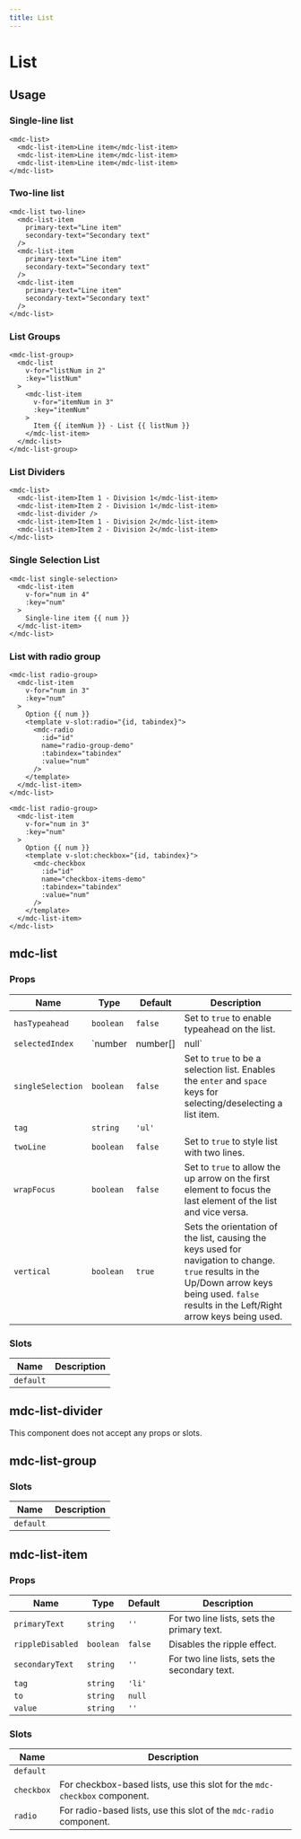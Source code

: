 ```yaml
---
title: List
---
```


# List

<v-list-demo1 />

## Usage

### Single-line list

```vue
<mdc-list>
  <mdc-list-item>Line item</mdc-list-item>
  <mdc-list-item>Line item</mdc-list-item>
  <mdc-list-item>Line item</mdc-list-item>
</mdc-list>
```

### Two-line list

```vue
<mdc-list two-line>
  <mdc-list-item
    primary-text="Line item"
    secondary-text="Secondary text"
  />
  <mdc-list-item
    primary-text="Line item"
    secondary-text="Secondary text"
  />
  <mdc-list-item
    primary-text="Line item"
    secondary-text="Secondary text"
  />
</mdc-list>
```

### List Groups

```vue
<mdc-list-group>
  <mdc-list
    v-for="listNum in 2"
    :key="listNum"
  >
    <mdc-list-item
      v-for="itemNum in 3"
      :key="itemNum"
    >
      Item {{ itemNum }} - List {{ listNum }}
    </mdc-list-item>
  </mdc-list>
</mdc-list-group>
```

### List Dividers

```vue
<mdc-list>
  <mdc-list-item>Item 1 - Division 1</mdc-list-item>
  <mdc-list-item>Item 2 - Division 1</mdc-list-item>
  <mdc-list-divider />
  <mdc-list-item>Item 1 - Division 2</mdc-list-item>
  <mdc-list-item>Item 2 - Division 2</mdc-list-item>
</mdc-list>
```

### Single Selection List

```vue
<mdc-list single-selection>
  <mdc-list-item
    v-for="num in 4"
    :key="num"
  >
    Single-line item {{ num }}
  </mdc-list-item>
</mdc-list>
```

### List with radio group

```vue
<mdc-list radio-group>
  <mdc-list-item
    v-for="num in 3"
    :key="num"
  >
    Option {{ num }}
    <template v-slot:radio="{id, tabindex}">
      <mdc-radio
        :id="id"
        name="radio-group-demo"
        :tabindex="tabindex"
        :value="num"
      />
    </template>
  </mdc-list-item>
</mdc-list>
```

```vue
<mdc-list radio-group>
  <mdc-list-item
    v-for="num in 3"
    :key="num"
  >
    Option {{ num }}
    <template v-slot:checkbox="{id, tabindex}">
      <mdc-checkbox
        :id="id"
        name="checkbox-items-demo"
        :tabindex="tabindex"
        :value="num"
      />
    </template>
  </mdc-list-item>
</mdc-list>
```

## mdc-list

### Props

| Name | Type | Default | Description |
| ---- | ---- | ------- | ----------- |
| `hasTypeahead` | `boolean` | `false` | Set to `true` to enable typeahead on the list. |
| `selectedIndex` | `number | number[] | null` | `null` | Sets the selection state to given index or list of indexes if it is a checkbox-based list. |
| `singleSelection` | `boolean` | `false` | Set to `true` to be a selection list. Enables the `enter` and `space` keys for selecting/deselecting a list item. |
| `tag` | `string` | `'ul'` |
| `twoLine` | `boolean` | `false` | Set to `true` to style list with two lines. |
| `wrapFocus` | `boolean` | `false` | Set to `true` to allow the up arrow on the first element to focus the last element of the list and vice versa. |
| `vertical` | `boolean` | `true` | Sets the orientation of the list, causing the keys used for navigation to change. `true` results in the Up/Down arrow keys being used. `false` results in the Left/Right arrow keys being used. |

### Slots

| Name | Description |
| ---- | ------------|
| `default` |

## mdc-list-divider

This component does not accept any props or slots.

## mdc-list-group

### Slots

| Name | Description |
| ---- | ------------|
| `default` |

## mdc-list-item

### Props

| Name | Type | Default | Description |
| ---- | ---- | ------- | ----------- |
| `primaryText` | `string` | `''` | For two line lists, sets the primary text. |
| `rippleDisabled` | `boolean` | `false` | Disables the ripple effect. |
| `secondaryText` | `string` | `''` | For two line lists, sets the secondary text. |
| `tag` | `string` | `'li'` |
| `to` | `string` | `null` |
| `value` | `string` | `''` |

### Slots

| Name | Description |
| ---- | ------------|
| `default` |
| `checkbox` | For checkbox-based lists, use this slot for the `mdc-checkbox` component. |
| `radio` | For radio-based lists, use this slot of the `mdc-radio` component. |
